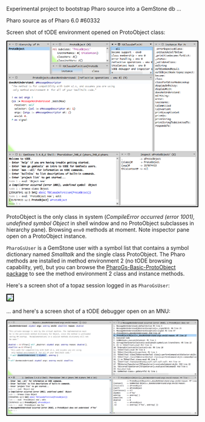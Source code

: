 Experimental project to bootstrap Pharo source into a GemStone db ... 

Pharo source as of Pharo 6.0 #60332

Screen shot of tODE environment opened on ProtoObject class:

<img style="border: 2px solid #000000;" src="https://raw.githubusercontent.com/dalehenrich/PharoGs/master/docs/images/tode_2016-12-24.png" />

ProtoObject is the only class in system (*CompileError occurred (error 1001), undefined symbol  Object* in shell window and no ProtoObject subclasses in hierarchy pane). Browsing `env0` methods at moment. Note inspector pane open on a ProtoObject instance.

`PharoGsUser` is a GemStone user with a symbol list that contains a symbol dictionary named *Smalltalk* and the single class ProtoObject. The Pharo methods are installed in method environment 2 (no tODE browsing capability, yet), but you can browse the [PharoGs-Basic-ProtoObject package](https://github.com/dalehenrich/PharoGs/tree/gs/pharo/PharoGs-Basic-ProtoObject.package/ProtoObject.class) to see the method environment 2 class and instance methods. 

Here's a screen shot of a topaz session logged in as `PharoGsUser`:

<img style="border: 2px solid #000000;" src="https://raw.githubusercontent.com/dalehenrich/PharoGs/master/docs/images/topaz_2016-12-24.pngg" />


... and here's a screen shot of a tODE debugger open on an MNU:

<img style="border: 2px solid #000000;" src="https://raw.githubusercontent.com/dalehenrich/PharoGs/master/docs/images/tode_debugger_2016-12-24.png" />



